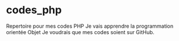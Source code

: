 # codes_php
Repertoire pour mes codes PHP
Je vais apprendre la programmation orientée Objet
Je voudrais que mes codes soient sur GitHub.
